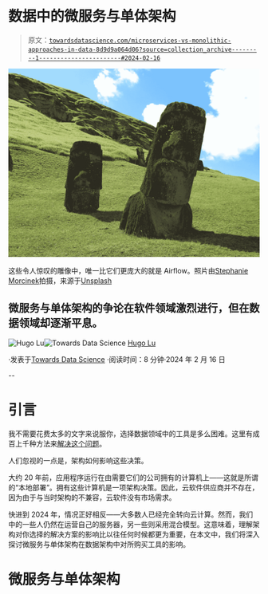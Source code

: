 # 数据中的微服务与单体架构

> 原文：[`towardsdatascience.com/microservices-vs-monolithic-approaches-in-data-8d9d9a064d06?source=collection_archive---------1-----------------------#2024-02-16`](https://towardsdatascience.com/microservices-vs-monolithic-approaches-in-data-8d9d9a064d06?source=collection_archive---------1-----------------------#2024-02-16)

![](img/9a4a57b3c96ffb8b964a90da962c7d60.png)

这些令人惊叹的雕像中，唯一比它们更庞大的就是 Airflow。照片由[Stephanie Morcinek](https://unsplash.com/@stephaniemorcinek?utm_content=creditCopyText&utm_medium=referral&utm_source=unsplash)拍摄，来源于[Unsplash](https://unsplash.com/photos/brown-rock-formation-on-green-grass-field-during-daytime-exBntICqTrs?utm_content=creditCopyText&utm_medium=referral&utm_source=unsplash)

## 微服务与单体架构的争论在软件领域激烈进行，但在数据领域却逐渐平息。

[](https://medium.com/@hugolu87?source=post_page---byline--8d9d9a064d06--------------------------------)![Hugo Lu](https://medium.com/@hugolu87?source=post_page---byline--8d9d9a064d06--------------------------------)[](https://towardsdatascience.com/?source=post_page---byline--8d9d9a064d06--------------------------------)![Towards Data Science](https://towardsdatascience.com/?source=post_page---byline--8d9d9a064d06--------------------------------) [Hugo Lu](https://medium.com/@hugolu87?source=post_page---byline--8d9d9a064d06--------------------------------)

·发表于[Towards Data Science](https://towardsdatascience.com/?source=post_page---byline--8d9d9a064d06--------------------------------) ·阅读时间：8 分钟·2024 年 2 月 16 日

--

# 引言

我不需要花费太多的文字来说服你，选择数据领域中的工具是多么困难。这里有成百上千种方法来[解决这个问题](https://www.bnd.com/living/liv-columns-blogs/answer-man/article181298616.html)。

人们忽视的一点是，架构如何影响这些决策。

大约 20 年前，应用程序运行在由需要它们的公司拥有的计算机上——这就是所谓的“本地部署”。拥有这些计算机是一项架构决策。因此，云软件供应商并不存在，因为由于与当时架构的不兼容，云软件没有市场需求。

快进到 2024 年，情况正好相反——大多数人已经完全转向云计算。然而，我们中的一些人仍然在运营自己的服务器，另一些则采用混合模型。这意味着，理解架构对你选择的解决方案的影响比以往任何时候都更为重要，在本文中，我们将深入探讨微服务与单体架构在数据架构中对所购买工具的影响。

# 微服务与单体架构
